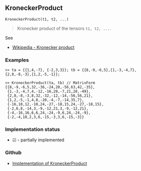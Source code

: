 ## KroneckerProduct

```
KroneckerProduct(t1, t2, ...)
```

> Kronecker product of the tensors `t1, t2, ...`.
	 
See  
* [Wikipedia - Kronecker product](https://en.wikipedia.org/wiki/Kronecker_product)
 
### Examples

```
>> ta = {{1,4,-7}, {-2,3,3}}; tb = {{8,-9,-6,5},{1,-3,-4,7},{2,8,-8,-3},{1,2,-5,-1}}; 
    
>> KroneckerProduct(ta, tb) // MatrixForm
{{8,-9,-6,5,32,-36,-24,20,-56,63,42,-35},
 {1,-3,-4,7,4,-12,-16,28,-7,21,28,-49},
 {2,8,-8,-3,8,32,-32,-12,-14,-56,56,21},
 {1,2,-5,-1,4,8,-20,-4,-7,-14,35,7},
 {-16,18,12,-10,24,-27,-18,15,24,-27,-18,15},
 {-2,6,8,-14,3,-9,-12,21,3,-9,-12,21},
 {-4,-16,16,6,6,24,-24,-9,6,24,-24,-9},
 {-2,-4,10,2,3,6,-15,-3,3,6,-15,-3}}
```






### Implementation status

* &#x2611; - partially implemented

### Github

* [Implementation of KroneckerProduct](https://github.com/axkr/symja_android_library/blob/master/symja_android_library/matheclipse-core/src/main/java/org/matheclipse/core/builtin/TensorFunctions.java#L312) 

